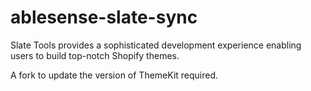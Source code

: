 # ablesense-slate-sync

Slate Tools provides a sophisticated development experience enabling users to build top-notch Shopify themes.

A fork to update the version of ThemeKit required.
